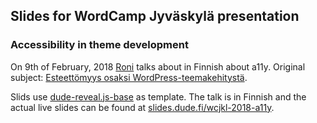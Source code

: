 ## Slides for WordCamp Jyväskylä presentation

### Accessibility in theme development

On 9th of February, 2018 [Roni](https://profiles.wordpress.org/rolle) talks about in Finnish about a11y. Original subject: [Esteettömyys osaksi WordPress-teemakehitystä](https://2018.jyvaskyla.wordcamp.org/session/esteettomyys-osaksi-wordpress-teemakehitysta/).

Slids use [dude-reveal.js-base](https://github.com/digitoimistodude/dude-reveal.js-base) as template. The talk is in Finnish and the actual live slides can be found at [slides.dude.fi/wcjkl-2018-a11y](https://slides.dude.fi/wcjkl-2018-a11y/).
